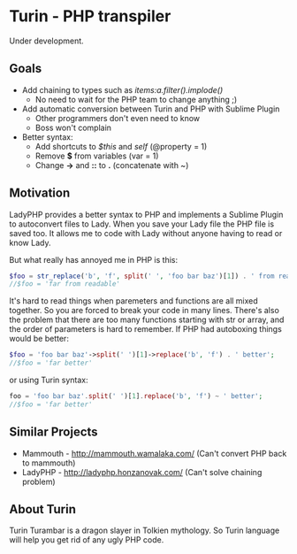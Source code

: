 Turin - PHP transpiler
====

Under development. 

Goals
----

* Add chaining to types such as *items:a.filter().implode()*
    * No need to wait for the PHP team to change anything ;)
* Add automatic conversion between Turin and PHP with Sublime Plugin
    * Other programmers don't even need to know
    * Boss won't complain
* Better syntax:
    * Add shortcuts to *$this* and *self* (@property = 1)
    * Remove **$** from variables (var = 1)
    * Change **->** and **::** to **.** (concatenate with ~)
    

Motivation
----

LadyPHP provides a better syntax to PHP and implements a Sublime Plugin to autoconvert files to Lady. When you save your Lady file the PHP file is saved too. It allows me to code with Lady without anyone having to read or know Lady.

But what really has annoyed me in PHP is this:

```php
$foo = str_replace('b', 'f', split(' ', 'foo bar baz')[1]) . ' from readable';
//$foo = 'far from readable'
```

It's hard to read things when paremeters and functions are all mixed together. So you are forced to break your code in many lines. There's also the problem that there are too many functions starting with str or array, and the order of parameters is hard to remember. If PHP had autoboxing things would be better:

```php
$foo = 'foo bar baz'->split(' ')[1]->replace('b', 'f') . ' better';
//$foo = 'far better'
```

or using Turin syntax:

```php
foo = 'foo bar baz'.split(' ')[1].replace('b', 'f') ~ ' better';
//$foo = 'far better'
```


Similar Projects
----

* Mammouth - http://mammouth.wamalaka.com/ (Can't convert PHP back to mammouth)
* LadyPHP - http://ladyphp.honzanovak.com/ (Can't solve chaining problem)

About Turin
----
Turin Turambar is a dragon slayer in Tolkien mythology. So Turin language will help you get rid of any ugly PHP code.